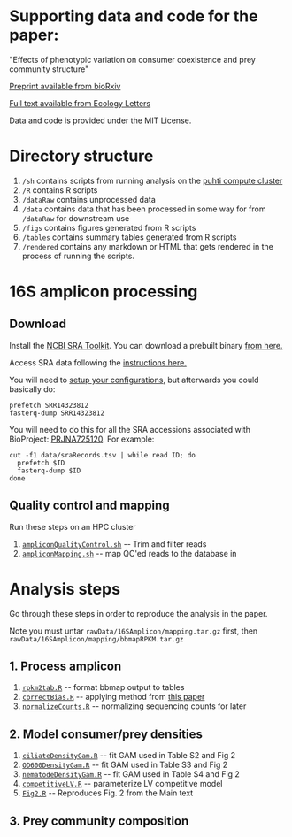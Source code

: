
# Supporting data and code for the paper:

"Effects of phenotypic variation on consumer coexistence and prey community structure"

[Preprint available from bioRxiv](https://www.biorxiv.org/content/10.1101/2021.06.09.447767v1)

[Full text available from Ecology Letters]()

Data and code is provided under the MIT License.

# Directory structure

1. `/sh` contains scripts from running analysis on the [puhti compute cluster](https://docs.csc.fi/computing/systems-puhti/)
2. `/R` contains R scripts
3. `/dataRaw` contains unprocessed data
4. `/data` contains data that has been processed in some way for from `/dataRaw` for downstream use
5. `/figs` contains figures generated from R scripts
6. `/tables` contains summary tables generated from R scripts
7. `/rendered` contains any markdown or HTML that gets rendered in the process of running the scripts.

# 16S amplicon processing

## Download
Install the [NCBI SRA Toolkit](https://github.com/ncbi/sra-tools). You can download a prebuilt binary [from here.](https://github.com/ncbi/sra-tools/wiki/02.-Installing-SRA-Toolkit)

Access SRA data following the [instructions here.](https://github.com/ncbi/sra-tools/wiki/HowTo:-Access-SRA-Data)

You will need to [setup your configurations](https://github.com/ncbi/sra-tools/wiki/03.-Quick-Toolkit-Configuration), but afterwards you could basically do:

```{bash}
prefetch SRR14323812
fasterq-dump SRR14323812
```

You will need to do this for all the SRA accessions associated with BioProject: [PRJNA725120](https://www.ncbi.nlm.nih.gov/bioproject/725120). For example:

```{bash}
cut -f1 data/sraRecords.tsv | while read ID; do
  prefetch $ID
  fasterq-dump $ID
done
```

## Quality control and mapping
Run these steps on an HPC cluster

1. [`ampliconQualityControl.sh`](sh/ampliconQualityControl.sh) -- Trim and filter reads
2. [`ampliconMapping.sh`](sh/ampliconMapping.sh) -- map QC'ed reads to the database in 

# Analysis steps
Go through these steps in order to reproduce the analysis in the paper. 

Note you must untar `rawData/16SAmplicon/mapping.tar.gz` first, then `rawData/16SAmplicon/mapping/bbmapRPKM.tar.gz`

## 1. Process amplicon
1. [`rpkm2tab.R`](R/rpkm2tab.R) -- format bbmap output to tables
2. [`correctBias.R`](R/correctBias.R) -- applying method from [this paper](https://elifesciences.org/articles/46923)
3. [`normalizeCounts.R`](R/normalizeCounts.R) -- normalizing sequencing counts for later 

## 2. Model consumer/prey densities
1. [`ciliateDensityGam.R`](R/ciliateDensityGam.R) -- fit GAM used in Table S2 and Fig 2
2. [`OD600DensityGam.R`](R/OD600DensityGam.R) -- fit GAM used in Table S3 and Fig 2
3. [`nematodeDensityGam.R`](R/nematodeDensityGam.R) -- fit GAM used in Table S4 and Fig 2
4. [`competitiveLV.R`](R/competitiveLV.R) -- parameterize LV competitive model
4. [`Fig2.R`](R/Fig2.R) -- Reproduces Fig. 2 from the Main text

## 3. Prey community composition